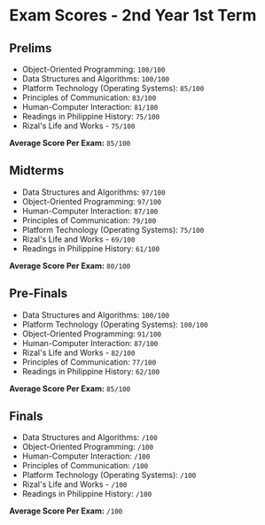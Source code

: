 # Exam Scores - 2nd Year 1st Term

## Prelims

- Object-Oriented Programming: `100/100`
- Data Structures and Algorithms: `100/100`
- Platform Technology (Operating Systems): `85/100`
- Principles of Communication: `83/100`
- Human-Computer Interaction: `81/100`
- Readings in Philippine History: `75/100`
- Rizal's Life and Works - `75/100`

**Average Score Per Exam:** `85/100`

## Midterms

- Data Structures and Algorithms: `97/100`
- Object-Oriented Programming: `97/100`
- Human-Computer Interaction: `87/100`
- Principles of Communication: `79/100`
- Platform Technology (Operating Systems): `75/100`
- Rizal's Life and Works - `69/100`
- Readings in Philippine History: `61/100`

**Average Score Per Exam:** `80/100`

## Pre-Finals

- Data Structures and Algorithms: `100/100`
- Platform Technology (Operating Systems): `100/100`
- Object-Oriented Programming: `91/100`
- Human-Computer Interaction: `87/100`
- Rizal's Life and Works - `82/100`
- Principles of Communication: `77/100`
- Readings in Philippine History: `62/100`

**Average Score Per Exam:** `85/100`

## Finals

- Data Structures and Algorithms: `/100`
- Object-Oriented Programming: `/100`
- Human-Computer Interaction: `/100`
- Principles of Communication: `/100`
- Platform Technology (Operating Systems): `/100`
- Rizal's Life and Works - `/100`
- Readings in Philippine History: `/100`

**Average Score Per Exam:** `/100`
